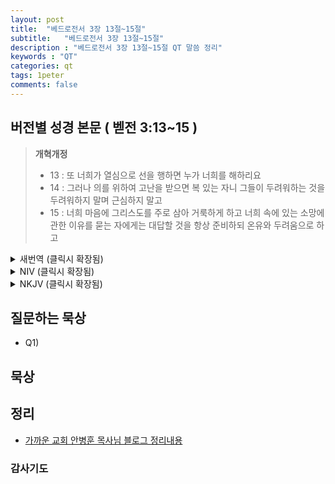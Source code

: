 ```yaml
---
layout: post
title:  "베드로전서 3장 13절~15절"
subtitle:   "베드로전서 3장 13절~15절"
description : "베드로전서 3장 13절~15절 QT 말씀 정리"
keywords : "QT"
categories: qt
tags: 1peter
comments: false
---
```


## 버전별 성경 본문 ( 벧전 3:13~15 )

> **개혁개정**
>* 13 : 또 너희가 열심으로 선을 행하면 누가 너희를 해하리요
>* 14 : 그러나 의를 위하여 고난을 받으면 복 있는 자니 그들이 두려워하는 것을 두려워하지 말며 근심하지 말고
>* 15 : 너희 마음에 그리스도를 주로 삼아 거룩하게 하고 너희 속에 있는 소망에 관한 이유를 묻는 자에게는 대답할 것을 항상 준비하되 온유와 두려움으로 하고

<details>
<summary> 새번역 (클릭시 확장됨)</summary>
<div markdown="1">

>* 13 : 그러므로 여러분이 열심으로 선한 일을 하면, 누가 여러분을 해치겠습니까?
>* 14 : 그러나 정의를 위하여 고난을 받으면, 여러분은 복이 있습니다. 그들의 위협을 무서워하지 말며, 흔들리지 마십시오.
>* 15 : 다만 여러분의 마음 속에 그리스도를 주님으로 모시고 거룩하게 대하십시오. 여러분이 가진 희망을 설명하여 주기를 바라는 사람에게는, 언제나 답변할 수 있게 준비를 해 두십시오.
</div>
</details>

<details>
<summary> NIV (클릭시 확장됨)</summary>
<div markdown="1">

>* 13 : Who is going to harm you if you are eager to do good?
>* 14 : But even if you should suffer for what is right, you are blessed. “Do not fear their threats; do not be frightened.”
>* 15 : But in your hearts revere Christ as Lord. Always be prepared to give an answer to everyone who asks you to give the reason for the hope that you have. But do this with gentleness and respect,
</div>
</details>

<details>
<summary> NKJV (클릭시 확장됨)</summary>
<div markdown="1">

>* 13 : And who is he who will harm you if you become followers of what is good?
>* 14 : But even if you should suffer for righteousness’ sake, you are blessed. “And do not be afraid of their threats, nor be troubled.”
>* 15 : But sanctify the Lord God in your hearts, and always be ready to give a defense to everyone who asks you a reason for the hope that is in you, with meekness and fear;
</div>
</details>

## 질문하는 묵상

* Q1) 

## 묵상


## 정리
* [가까운 교회 안병훈 목사님 블로그 정리내용](https://blog.naver.com/tolerance2018)

### 감사기도

